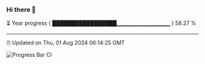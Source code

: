 ### Hi there 👋

⏳ Year progress { █████████████████▁▁▁▁▁▁▁▁▁▁▁▁▁ } 58.27 %

---

⏰ Updated on Thu, 01 Aug 2024 06:14:25 GMT

![Progress Bar CI](https://github.com/code-lakshay/GitHub-Actions-Demo/workflows/Progress%20Bar%20CI/badge.svg)
